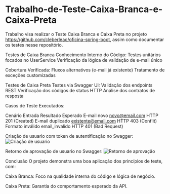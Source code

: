 # Trabalho-de-Teste-Caixa-Branca-e-Caixa-Preta
Trabalho visa realizar o Teste Caixa Branca e Caixa Preta no projeto https://github.com/cleberleao/oficina-spring-boot, assim como documentar os testes nesse repositório.

Testes de Caixa Branca 
Conhecimento Interno do Código:
Testes unitários focados no UserService
Verificação da lógica de validação de e-mail único

Cobertura Verificada:
Fluxos alternativos (e-mail já existente)
Tratamento de exceções customizadas

Testes de Caixa Preta
Testes via Swagger UI:
Validação dos endpoints REST
Verificação dos códigos de status HTTP
Análise dos contratos de resposta

Casos de Teste Executados:

Cenário	Entrada	Resultado Esperado
E-mail novo	novo@email.com	HTTP 201 (Created)
E-mail duplicado	existente@email.com	HTTP 403 (Conflit)
Formato inválido	email_invalido	HTTP 401 (Bad Request)

Criação de usuario com token de autentificação no Swagger:
![Criação de usuario](https://github.com/user-attachments/assets/7dd38e65-7c9f-46bf-90d2-d2c651b9fdf1)

Retorno de aprovação de usuario no Swagger:
![Retorno de aprovação](https://github.com/user-attachments/assets/4d4f49a3-45f3-4c5e-86e3-9e8c4ab6621b)

Conclusão
O projeto demonstra uma boa aplicação dos princípios de teste, com:

Caixa Branca: Foco na qualidade interna do código e lógica de negócio.

Caixa Preta: Garantia do comportamento esperado da API.
